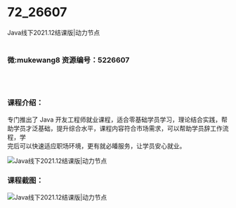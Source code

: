 # 72_26607
Java线下2021.12结课版|动力节点
<br/></br>
<h3>微:mukewang8 资源编号：5226607</h3>
<br/></br>
<h3>课程介绍：</h3>
<p>专门推出了 <a title="查看与 Java 相关的文章" target="_blank">Java</a> 开友工程师就业课程，适合零基础学员学习，理论结合实践，帮助学员才泛基础，提升综合水平，课程内容符合市场需求，可以帮助学员辞工作流程，学<br>
完后可以快速适应职场环境，更有就必皤服务，让学员安心就业。</p>
<p><img src="https://www.ko996.com/wp-content/uploads/img/2022/09/1-107-300x166.png" alt="Java线下2021.12结课版|动力节点"></p>
<div class="info-desc">
<h3>课程截图：</h3>
<p><img src="https://www.ko996.com/wp-content/uploads/img/2022/09/2-118.png" alt="Java线下2021.12结课版|动力节点"></p>


			
</div>
